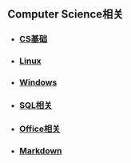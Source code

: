 ## Computer Science相关

- ### [CS基础](./CS基础/) 

- ### [Linux](./Linux/)

- ### [Windows](./Win/)

- ### [SQL相关](./SQL相关/) 

- ### [Office相关](./Office相关/)

- ### [Markdown](/Markdown/) 
